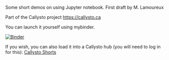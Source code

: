 Some short demos on using Jupyter notebook. First draft by M. Lamoureux

Part of the Callysto project https://callysto.ca

You can launch it yourself using mybinder.

[![Binder](https://mybinder.org/badge.svg)](https://mybinder.org/v2/gh/callysto/Shorts/master?filepath=master.ipynb)

If you wish, you can also load it into a Callysto hub (you will need to log in for this):
[Callysto Shorts](https://hub.callysto.ca/jupyter/user-redirect/git-pull?repo=https://github.com/callysto/Shorts&subPath=master.ipynb)

